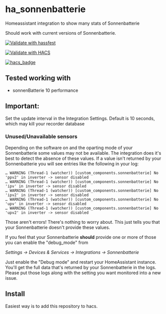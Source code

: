 # ha_sonnenbatterie
Homeassistant integration to show many stats of Sonnenbatterie

Should work with current versions of Sonnenbatterie.

[![Validate with hassfest](https://github.com/mountain-data/ha_sonnenbatterie/actions/workflows/hassfest.yaml/badge.svg)](https://github.com/mountain-data/ha_sonnenbatterie/actions/workflows/hassfest.yaml)

[![Validate with HACS](https://github.com/mountain-data/ha_sonnenbatterie/actions/workflows/hacs.yaml/badge.svg)](https://github.com/mountain-data/ha_sonnenbatterie/actions/workflows/hacs.yaml)

[![hacs_badge](https://img.shields.io/badge/HACS-Custom-41BDF5.svg)](https://github.com/hacs/integration)


## Tested working with
* sonnenBatterie 10 performance

## Important: ###
Set the update interval in the Integration Settings. Default is 10 seconds, which may kill your recorder database

### Unused/Unavailable sensors
Depending on the software on and the oparting mode of your Sonnenbatterie some
values may not be available. The integration does it's best to detect the absence
of these values. If a value isn't returned by your Sonnenbatterie you will see
entries like the following in your log:

```
… WARNING (Thread-1 (watcher)) [custom_components.sonnenbatterie] No 'ppv2' in inverter -> sensor disabled
… WARNING (Thread-1 (watcher)) [custom_components.sonnenbatterie] No 'ipv' in inverter -> sensor disabled
… WARNING (Thread-1 (watcher)) [custom_components.sonnenbatterie] No 'ipv2' in inverter -> sensor disabled
… WARNING (Thread-1 (watcher)) [custom_components.sonnenbatterie] No 'upv' in inverter -> sensor disabled
… WARNING (Thread-1 (watcher)) [custom_components.sonnenbatterie] No 'upv2' in inverter -> sensor disabled
```

Those aren't errors! There's nothing to worry about. This just tells you that
your Sonnenbatterie doesn't provide these values.

If you feel that your Sonnenbatterie **should** provide one or more of those
you can enable the "debug_mode" from

_Settings -> Devices & Services -> Integrations -> Sonnenbatterie_

Just enable the "Debug mode" and restart your HomeAssistant instance. You'll get
the full data that's returned by your Sonnenbatterie in the logs. Please put those
logs along with the setting you want monitored into a new issue.

## Install
Easiest way is to add this repository to hacs.
